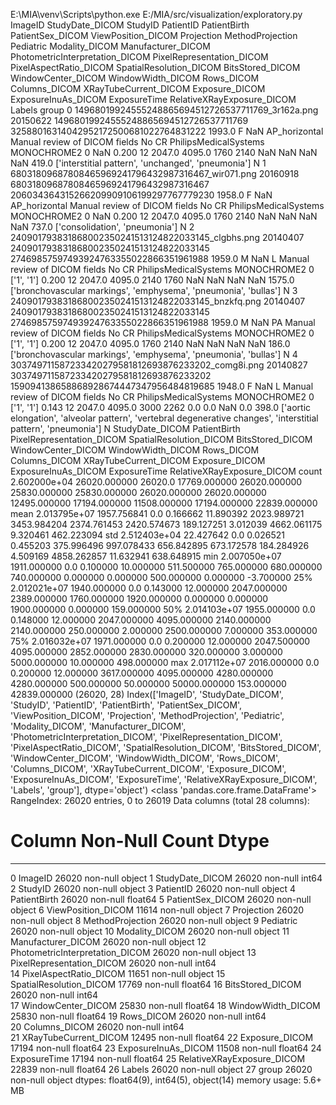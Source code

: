E:\MIA\venv\Scripts\python.exe E:/MIA/src/visualization/exploratory.py
                                              ImageID  StudyDate_DICOM                                  StudyID                                PatientID  PatientBirth PatientSex_DICOM ViewPosition_DICOM     Projection               MethodProjection Pediatric Modality_DICOM     Manufacturer_DICOM PhotometricInterpretation_DICOM  PixelRepresentation_DICOM PixelAspectRatio_DICOM  SpatialResolution_DICOM  BitsStored_DICOM  WindowCenter_DICOM  WindowWidth_DICOM  Rows_DICOM  Columns_DICOM  XRayTubeCurrent_DICOM  Exposure_DICOM  ExposureInuAs_DICOM  ExposureTime  RelativeXRayExposure_DICOM                                                                                                            Labels group
0   14968019924555248865694512726537711769_3r162a.png         20150622   14968019924555248865694512726537711769   32588016314042952172500681022764831222        1993.0                F                NaN  AP_horizontal  Manual review of DICOM fields        No             CR  PhilipsMedicalSystems                     MONOCHROME2                          0                    NaN                    0.200                12              2047.0             4095.0        1760           2140                    NaN             NaN                  NaN           NaN                       419.0                                                                ['interstitial pattern', 'unchanged', 'pneumonia']     N
1   68031809687808465969241796432987316467_wir071.png         20160918   68031809687808465969241796432987316467  206034364315266209909106199297767779230        1958.0                F                NaN  AP_horizontal  Manual review of DICOM fields        No             CR  PhilipsMedicalSystems                     MONOCHROME2                          0                    NaN                    0.200                12              2047.0             4095.0        1760           2140                    NaN             NaN                  NaN           NaN                       737.0                                                                                    ['consolidation', 'pneumonia']     N
2  240901793831868002350241513124822033145_clgbhs.png         20140407  240901793831868002350241513124822033145   27469857597493924763355022866351961988        1959.0                M                NaN              L  Manual review of DICOM fields        No             CR  PhilipsMedicalSystems                     MONOCHROME2                          0             ['1', '1']                    0.200                12              2047.0             4095.0        2140           1760                    NaN             NaN                  NaN           NaN                      1575.0                                                  ['bronchovascular markings', 'emphysema', 'pneumonia', 'bullas']     N
3  240901793831868002350241513124822033145_bnzkfq.png         20140407  240901793831868002350241513124822033145   27469857597493924763355022866351961988        1959.0                M                NaN             PA  Manual review of DICOM fields        No             CR  PhilipsMedicalSystems                     MONOCHROME2                          0             ['1', '1']                    0.200                12              2047.0             4095.0        1760           2140                    NaN             NaN                  NaN           NaN                       186.0                                                  ['bronchovascular markings', 'emphysema', 'pneumonia', 'bullas']     N
4  303749711587233420279581812693876233202_comg8i.png         20140827  303749711587233420279581812693876233202  159094138658868928674447347956484819685        1948.0                F                NaN              L  Manual review of DICOM fields        No             CR  PhilipsMedicalSystems                     MONOCHROME2                          0             ['1', '1']                    0.143                12              2047.0             4095.0        3000           2262                    0.0             0.0                  NaN           0.0                       398.0  ['aortic elongation', 'alveolar pattern', 'vertebral degenerative changes', 'interstitial pattern', 'pneumonia']     N
       StudyDate_DICOM  PatientBirth  PixelRepresentation_DICOM  SpatialResolution_DICOM  BitsStored_DICOM  WindowCenter_DICOM  WindowWidth_DICOM    Rows_DICOM  Columns_DICOM  XRayTubeCurrent_DICOM  Exposure_DICOM  ExposureInuAs_DICOM  ExposureTime  RelativeXRayExposure_DICOM
count     2.602000e+04  26020.000000                    26020.0             17769.000000      26020.000000        25830.000000       25830.000000  26020.000000   26020.000000           12495.000000    17194.000000         11508.000000  17194.000000                22839.000000
mean      2.013795e+07   1957.756841                        0.0                 0.166662         11.890392         2023.989721        3453.984204   2374.761453    2420.574673             189.127251        3.012039          4662.061175      9.320461                  462.223094
std       2.512403e+04     22.427642                        0.0                 0.026521          0.455203          375.996496         997.078433    656.842895     673.172578             184.284926        4.509169          4858.262857     11.632941                  638.648915
min       2.007050e+07   1911.000000                        0.0                 0.100000         10.000000          511.500000         765.000000    680.000000     740.000000               0.000000        0.000000           500.000000      0.000000                   -3.700000
25%       2.012021e+07   1940.000000                        0.0                 0.143000         12.000000         2047.000000        2389.000000   1760.000000    1920.000000               0.000000        0.000000          1900.000000      0.000000                  159.000000
50%       2.014103e+07   1955.000000                        0.0                 0.148000         12.000000         2047.000000        4095.000000   2140.000000    2140.000000             250.000000        2.000000          2500.000000      7.000000                  353.000000
75%       2.016032e+07   1971.000000                        0.0                 0.200000         12.000000         2047.500000        4095.000000   2852.000000    2830.000000             320.000000        3.000000          5000.000000     10.000000                  498.000000
max       2.017112e+07   2016.000000                        0.0                 0.200000         12.000000         3617.000000        4095.000000   4280.000000    4280.000000             500.000000       50.000000         50000.000000    153.000000                42839.000000
(26020, 28)
Index(['ImageID', 'StudyDate_DICOM', 'StudyID', 'PatientID', 'PatientBirth',
       'PatientSex_DICOM', 'ViewPosition_DICOM', 'Projection',
       'MethodProjection', 'Pediatric', 'Modality_DICOM', 'Manufacturer_DICOM',
       'PhotometricInterpretation_DICOM', 'PixelRepresentation_DICOM',
       'PixelAspectRatio_DICOM', 'SpatialResolution_DICOM', 'BitsStored_DICOM',
       'WindowCenter_DICOM', 'WindowWidth_DICOM', 'Rows_DICOM',
       'Columns_DICOM', 'XRayTubeCurrent_DICOM', 'Exposure_DICOM',
       'ExposureInuAs_DICOM', 'ExposureTime', 'RelativeXRayExposure_DICOM',
       'Labels', 'group'],
      dtype='object')
<class 'pandas.core.frame.DataFrame'>
RangeIndex: 26020 entries, 0 to 26019
Data columns (total 28 columns):
 #   Column                           Non-Null Count  Dtype  
---  ------                           --------------  -----  
 0   ImageID                          26020 non-null  object 
 1   StudyDate_DICOM                  26020 non-null  int64  
 2   StudyID                          26020 non-null  object 
 3   PatientID                        26020 non-null  object 
 4   PatientBirth                     26020 non-null  float64
 5   PatientSex_DICOM                 26020 non-null  object 
 6   ViewPosition_DICOM               11614 non-null  object 
 7   Projection                       26020 non-null  object 
 8   MethodProjection                 26020 non-null  object 
 9   Pediatric                        26020 non-null  object 
 10  Modality_DICOM                   26020 non-null  object 
 11  Manufacturer_DICOM               26020 non-null  object 
 12  PhotometricInterpretation_DICOM  26020 non-null  object 
 13  PixelRepresentation_DICOM        26020 non-null  int64  
 14  PixelAspectRatio_DICOM           11651 non-null  object 
 15  SpatialResolution_DICOM          17769 non-null  float64
 16  BitsStored_DICOM                 26020 non-null  int64  
 17  WindowCenter_DICOM               25830 non-null  float64
 18  WindowWidth_DICOM                25830 non-null  float64
 19  Rows_DICOM                       26020 non-null  int64  
 20  Columns_DICOM                    26020 non-null  int64  
 21  XRayTubeCurrent_DICOM            12495 non-null  float64
 22  Exposure_DICOM                   17194 non-null  float64
 23  ExposureInuAs_DICOM              11508 non-null  float64
 24  ExposureTime                     17194 non-null  float64
 25  RelativeXRayExposure_DICOM       22839 non-null  float64
 26  Labels                           26020 non-null  object 
 27  group                            26020 non-null  object 
dtypes: float64(9), int64(5), object(14)
memory usage: 5.6+ MB